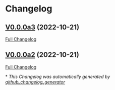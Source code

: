 # Changelog

## [V0.0.0a3](https://github.com/OpenVoiceOS/ovos-tts-plugin-mimic3-streaming/tree/V0.0.0a3) (2022-10-21)

[Full Changelog](https://github.com/OpenVoiceOS/ovos-tts-plugin-mimic3-streaming/compare/V0.0.0a2...V0.0.0a3)

## [V0.0.0a2](https://github.com/OpenVoiceOS/ovos-tts-plugin-mimic3-streaming/tree/V0.0.0a2) (2022-10-21)

[Full Changelog](https://github.com/OpenVoiceOS/ovos-tts-plugin-mimic3-streaming/compare/7d9bae8a3c3de19cd757699583fec3565adb665e...V0.0.0a2)



\* *This Changelog was automatically generated by [github_changelog_generator](https://github.com/github-changelog-generator/github-changelog-generator)*
